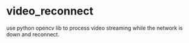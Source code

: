 # video_reconnect
use python opencv lib to process video streaming while the network is down and reconnect.
